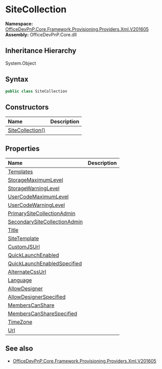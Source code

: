 # SiteCollection
  

**Namespace:** [OfficeDevPnP.Core.Framework.Provisioning.Providers.Xml.V201605](OfficeDevPnP.Core.Framework.Provisioning.Providers.Xml.V201605.md)  
**Assembly:** OfficeDevPnP.Core.dll  
## Inheritance Hierarchy
System.Object  

## Syntax
```C#
public class SiteCollection
```
## Constructors
|**Name**|**Description**|
|:-----|:-----|
| [SiteCollection()](OfficeDevPnP.Core.Framework.Provisioning.Providers.Xml.V201605.SiteCollection.ctor1.md) | 
## Properties
|**Name**|**Description**|
|:-----|:-----|
| [Templates](OfficeDevPnP.Core.Framework.Provisioning.Providers.Xml.V201605.SiteCollection.Templates.md) | 
| [StorageMaximumLevel](OfficeDevPnP.Core.Framework.Provisioning.Providers.Xml.V201605.SiteCollection.StorageMaximumLevel.md) | 
| [StorageWarningLevel](OfficeDevPnP.Core.Framework.Provisioning.Providers.Xml.V201605.SiteCollection.StorageWarningLevel.md) | 
| [UserCodeMaximumLevel](OfficeDevPnP.Core.Framework.Provisioning.Providers.Xml.V201605.SiteCollection.UserCodeMaximumLevel.md) | 
| [UserCodeWarningLevel](OfficeDevPnP.Core.Framework.Provisioning.Providers.Xml.V201605.SiteCollection.UserCodeWarningLevel.md) | 
| [PrimarySiteCollectionAdmin](OfficeDevPnP.Core.Framework.Provisioning.Providers.Xml.V201605.SiteCollection.PrimarySiteCollectionAdmin.md) | 
| [SecondarySiteCollectionAdmin](OfficeDevPnP.Core.Framework.Provisioning.Providers.Xml.V201605.SiteCollection.SecondarySiteCollectionAdmin.md) | 
| [Title](OfficeDevPnP.Core.Framework.Provisioning.Providers.Xml.V201605.SiteCollection.Title.md) | 
| [SiteTemplate](OfficeDevPnP.Core.Framework.Provisioning.Providers.Xml.V201605.SiteCollection.SiteTemplate.md) | 
| [CustomJSUrl](OfficeDevPnP.Core.Framework.Provisioning.Providers.Xml.V201605.SiteCollection.CustomJSUrl.md) | 
| [QuickLaunchEnabled](OfficeDevPnP.Core.Framework.Provisioning.Providers.Xml.V201605.SiteCollection.QuickLaunchEnabled.md) | 
| [QuickLaunchEnabledSpecified](OfficeDevPnP.Core.Framework.Provisioning.Providers.Xml.V201605.SiteCollection.QuickLaunchEnabledSpecified.md) | 
| [AlternateCssUrl](OfficeDevPnP.Core.Framework.Provisioning.Providers.Xml.V201605.SiteCollection.AlternateCssUrl.md) | 
| [Language](OfficeDevPnP.Core.Framework.Provisioning.Providers.Xml.V201605.SiteCollection.Language.md) | 
| [AllowDesigner](OfficeDevPnP.Core.Framework.Provisioning.Providers.Xml.V201605.SiteCollection.AllowDesigner.md) | 
| [AllowDesignerSpecified](OfficeDevPnP.Core.Framework.Provisioning.Providers.Xml.V201605.SiteCollection.AllowDesignerSpecified.md) | 
| [MembersCanShare](OfficeDevPnP.Core.Framework.Provisioning.Providers.Xml.V201605.SiteCollection.MembersCanShare.md) | 
| [MembersCanShareSpecified](OfficeDevPnP.Core.Framework.Provisioning.Providers.Xml.V201605.SiteCollection.MembersCanShareSpecified.md) | 
| [TimeZone](OfficeDevPnP.Core.Framework.Provisioning.Providers.Xml.V201605.SiteCollection.TimeZone.md) | 
| [Url](OfficeDevPnP.Core.Framework.Provisioning.Providers.Xml.V201605.SiteCollection.Url.md) | 
## See also
- [OfficeDevPnP.Core.Framework.Provisioning.Providers.Xml.V201605](OfficeDevPnP.Core.Framework.Provisioning.Providers.Xml.V201605.md)
